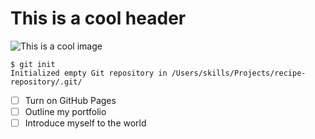 # This is a cool header

![This is a cool image](https://letsenhance.io/static/8f5e523ee6b2479e26ecc91b9c25261e/1015f/MainAfter.jpg)

```
$ git init
Initialized empty Git repository in /Users/skills/Projects/recipe-repository/.git/
```

- [ ] Turn on GitHub Pages
- [ ] Outline my portfolio
- [ ] Introduce myself to the world

